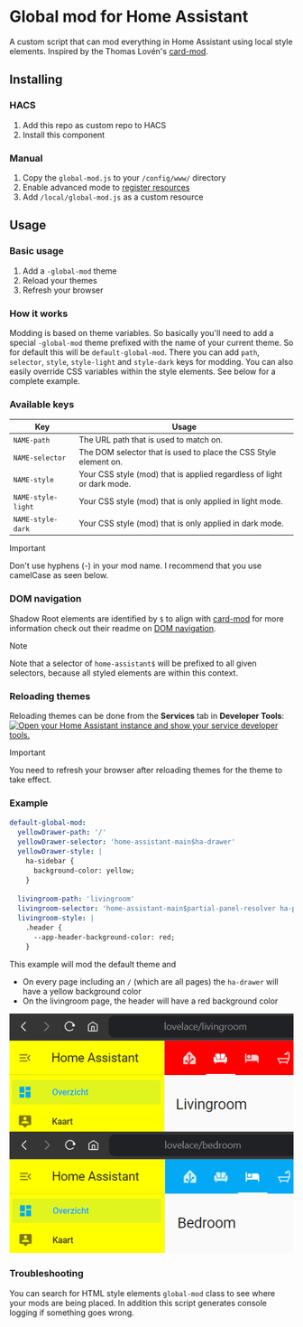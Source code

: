 # Global mod for Home Assistant

A custom script that can mod everything in Home Assistant using local style elements. Inspired by the Thomas Lovén's [card-mod](https://github.com/thomasloven/lovelace-card-mod).

## Installing

### HACS

1. Add this repo as custom repo to HACS
2. Install this component

### Manual 

1. Copy the `global-mod.js` to your `/config/www/` directory
2. Enable advanced mode to [register resources](https://developers.home-assistant.io/docs/frontend/custom-ui/registering-resources)
3. Add `/local/global-mod.js` as a custom resource

## Usage

### Basic usage

1. Add a `-global-mod` theme
2. Reload your themes
3. Refresh your browser

### How it works

Modding is based on theme variables. So basically you'll need to add a special `-global-mod` theme prefixed with the name of your current theme. So for default this will be `default-global-mod`. There you can add `path`, `selector`, `style`, `style-light` and `style-dark` keys for modding. You can also easily override CSS variables within the style elements. See below for a complete example.

### Available keys

| Key                | Usage |
| ------------------ | ------ |
| `NAME-path`        | The URL path that is used to match on. |
| `NAME-selector`    | The DOM selector that is used to place the CSS Style element on. |
| `NAME-style`       | Your CSS style (mod) that is applied regardless of light or dark mode. |
| `NAME-style-light` | Your CSS style (mod) that is only applied in light mode. |
| `NAME-style-dark`  | Your CSS style (mod) that is only applied in dark mode. |

> [!IMPORTANT]  
> Don't use hyphens (-) in your mod name. I recommend that you use camelCase as seen below.

### DOM navigation

Shadow Root elements are identified by `$` to align with [card-mod](https://github.com/thomasloven/lovelace-card-mod) for more information check out their readme on [DOM navigation](https://github.com/thomasloven/lovelace-card-mod?tab=readme-ov-file#dom-navigation).

> [!NOTE]  
> Note that a selector of `home-assistant$` will be prefixed to all given selectors, because all styled elements are within this context.

### Reloading themes

Reloading themes can be done from the **Services** tab in **Developer Tools**:
[![Open your Home Assistant instance and show your service developer tools.](https://my.home-assistant.io/badges/developer_services.svg)](https://my.home-assistant.io/redirect/developer_services/)

> [!IMPORTANT]  
> You need to refresh your browser after reloading themes for the theme to take effect.

### Example

```yaml
default-global-mod:
  yellowDrawer-path: '/'
  yellowDrawer-selector: 'home-assistant-main$ha-drawer'
  yellowDrawer-style: |
    ha-sidebar { 
      background-color: yellow; 
    }
  
  livingroom-path: 'livingroom'
  livingroom-selector: 'home-assistant-main$partial-panel-resolver ha-panel-lovelace$hui-root$div'
  livingroom-style: |
    .header { 
      --app-header-background-color: red; 
    }
```

This example will mod the default theme and
- On every page including an `/` (which are all pages) the `ha-drawer` will have a yellow background color
- On the livingroom page, the header will have a red background color

![Example](images/example.png)

### Troubleshooting

You can search for HTML style elements `global-mod` class to see where your mods are being placed. In addition this script generates console logging if something goes wrong.
